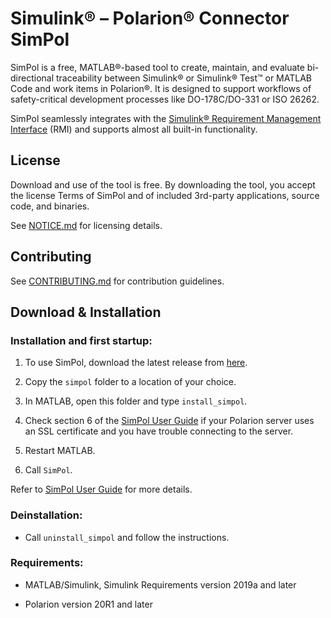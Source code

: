 
# Simulink® – Polarion® Connector SimPol

SimPol is a free, MATLAB®-based tool to create, maintain, and evaluate bi-directional traceability between Simulink® or Simulink® Test™ or MATLAB Code and work items in Polarion®. It is designed to support workflows of safety-critical development processes like DO-178C/DO-331 or ISO 26262.

SimPol seamlessly integrates with the [Simulink® Requirement Management Interface](https://www.mathworks.com/help/slrequirements/requirements-management-interface.html) (RMI) and supports almost all built-in functionality.
  

## License

Download and use of the tool is free. By downloading the tool, you accept the license Terms of SimPol and of included 3rd-party applications, source code, and binaries.

See [NOTICE.md](NOTICE.md) for licensing details.


## Contributing

See [CONTRIBUTING.md](CONTRIBUTING.md) for contribution guidelines.


## Download & Installation

### Installation and first startup:

1. To use SimPol, download the latest release from [here](https://gitlab.com/tum-fsd/simpol/-/releases).

1. Copy the `simpol` folder to a location of your choice.

1. In MATLAB, open this folder and type `install_simpol`.

1. Check section 6 of the [SimPol User Guide](SimPol%20User%20Guide.pdf) if your Polarion server uses an SSL certificate and you have trouble connecting to the server.

1. Restart MATLAB.

1. Call `SimPol`.

Refer to [SimPol User Guide](SimPol%20User%20Guide.pdf) for more details.

### Deinstallation:

- Call `uninstall_simpol` and follow the instructions.

### Requirements:

- MATLAB/Simulink, Simulink Requirements version 2019a and later

- Polarion version 20R1 and later
